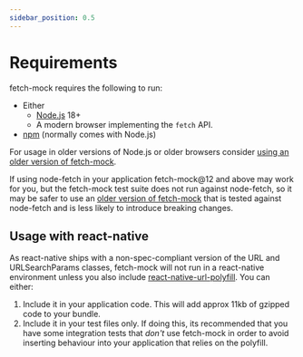 ```yaml
---
sidebar_position: 0.5
---
```


# Requirements

fetch-mock requires the following to run:

- Either
  - [Node.js](https://Node.js.org/) 18+
  - A modern browser implementing the `fetch` API.
- [npm](https://www.npmjs.com/package/npm) (normally comes with Node.js)

For usage in older versions of Node.js or older browsers consider [using an older version of fetch-mock](/fetch-mock/docs/legacy-api).

If using node-fetch in your application fetch-mock@12 and above may work for you, but the fetch-mock test suite does not run against node-fetch, so it may be safer to use an [older version of fetch-mock](http://localhost:3000/fetch-mock/docs/legacy-api/) that is tested against node-fetch and is less likely to introduce breaking changes.

## Usage with react-native

As react-native ships with a non-spec-compliant version of the URL and URLSearchParams classes, fetch-mock will not run in a react-native environment unless you also include [react-native-url-polyfill](https://www.npmjs.com/package/react-native-url-polyfill). You can either:

1. Include it in your application code. This will add approx 11kb of gzipped code to your bundle.
2. Include it in your test files only. If doing this, its recommended that you have some integration tests that _don't_ use fetch-mock in order to avoid inserting behaviour into your application that relies on the polyfill.

